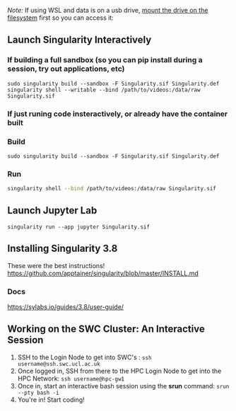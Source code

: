 *Note:* If using WSL and data is on a usb drive, [mount the drive on the filesystem](https://www.howtogeek.com/331053/how-to-mount-removable-drives-and-network-locations-in-the-windows-subsystem-for-linux/) first so you can access it:

## Launch Singularity Interactively

### If building a full sandbox (so you can pip install during a session, try out applications, etc)

```
sudo singularity build --sandbox -F Singularity.sif Singularity.def
singularity shell --writable --bind /path/to/videos:/data/raw Singularity.sif
```

### If just runing code insteractively, or already have the container built

### Build

```
sudo singularity build --sandbox -F Singularity.sif Singularity.def
```

### Run

```bash
singularity shell --bind /path/to/videos:/data/raw Singularity.sif
```

## Launch Jupyter Lab

```
singularity run --app jupyter Singularity.sif
```


## Installing Singularity 3.8

These were the best instructions!
https://github.com/apptainer/singularity/blob/master/INSTALL.md

### Docs
https://sylabs.io/guides/3.8/user-guide/


## Working on the SWC Cluster: An Interactive Session

  1. SSH to the Login Node to get into SWC's :  `ssh username@ssh.swc.ucl.ac.uk`
  2. Once logged in, SSH from there to the HPC Login Node to get into the HPC Network: `ssh username@hpc-gw1`
  3. Once in, start an interactive bash session using the **srun** command: `srun --pty bash -i`
  4. You're in!  Start coding! 

